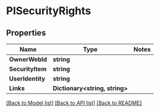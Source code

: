 # PISecurityRights

## Properties
Name | Type | Notes
------------ | ------------- | -------------
**OwnerWebId** | **string**
**SecurityItem** | **string**
**UserIdentity** | **string**
**Links** | **Dictionary<string, string>**

[[Back to Model list]](../../README.md#documentation-for-models) [[Back to API list]](../../README.md#documentation-for-api-endpoints) [[Back to README]](../../README.md)
